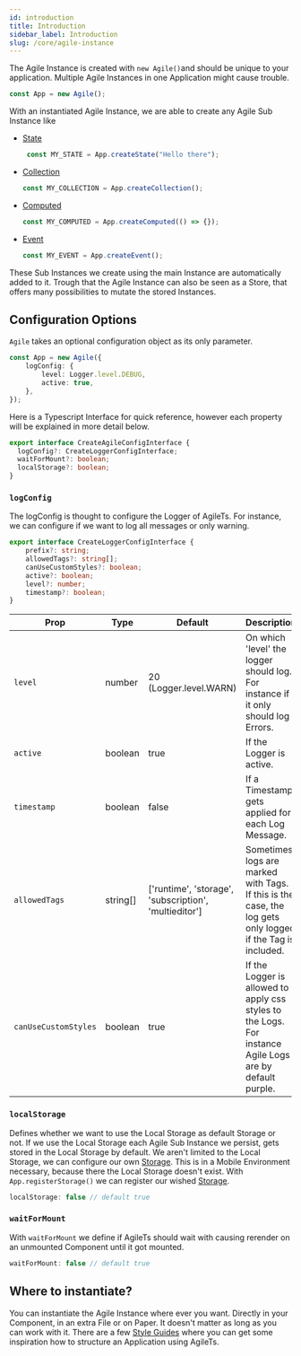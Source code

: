 ```yaml
---
id: introduction
title: Introduction
sidebar_label: Introduction
slug: /core/agile-instance
---
```


The Agile Instance is created with `new Agile()`and should be unique to your application.
Multiple Agile Instances in one Application might cause trouble. 
```ts
const App = new Agile();
```
With an instantiated Agile Instance, we are able to create any Agile Sub Instance like
- [State](../state/Introduction.md)
  ```ts
   const MY_STATE = App.createState("Hello there");
   ```
- [Collection](../collection/Introduction.md)
   ```ts
   const MY_COLLECTION = App.createCollection();
   ```
- [Computed](../computed/Introduction.md)
   ```ts
   const MY_COMPUTED = App.createComputed(() => {});
   ```
- [Event](../event/Introduction.md)
   ```ts
   const MY_EVENT = App.createEvent();
   ```

These Sub Instances we create using the main Instance are automatically added to it.
Trough that the Agile Instance can also be seen as a Store, that offers many
possibilities to mutate the stored Instances.

## Configuration Options

`Agile` takes an optional configuration object as its only parameter.
```ts
const App = new Agile({
    logConfig: { 
        level: Logger.level.DEBUG, 
        active: true,
    },
});
```
Here is a Typescript Interface for quick reference, however 
each property will be explained in more detail below.
```ts
export interface CreateAgileConfigInterface {
  logConfig?: CreateLoggerConfigInterface;
  waitForMount?: boolean;
  localStorage?: boolean;
}
```

### `logConfig`

The logConfig is thought to configure the Logger of AgileTs.
For instance, we can configure if we want to log all messages or 
only warning.
```ts
export interface CreateLoggerConfigInterface {
    prefix?: string;
    allowedTags?: string[];
    canUseCustomStyles?: boolean;
    active?: boolean;
    level?: number;
    timestamp?: boolean;
}
```

| Prop                 | Type     | Default                                                      | Description                                                                                                    | Required |
|----------------------|----------|--------------------------------------------------------------|----------------------------------------------------------------------------------------------------------------|----------|
| `level`              | number   | 20 (Logger.level.WARN)                                       | On which 'level' the logger should log. For instance if it only should log Errors.                             | No       |
| `active`             | boolean  | true                                                         | If the Logger is active.                                                                                       | No       |
| `timestamp`          | boolean  | false                                                        | If a Timestamp gets applied for each Log Message.                                                              | No       |
| `allowedTags`        | string[] | ['runtime', 'storage', 'subscription', 'multieditor']        | Sometimes logs are marked with Tags. If this is the case, the log gets only logged if the Tag is included.     | No       |
| `canUseCustomStyles` | boolean  | true                                                         | If the Logger is allowed to apply css styles to the Logs. For instance Agile Logs are by default purple.       | No       |



### `localStorage`

Defines whether we want to use the Local Storage as default Storage or not.
If we use the Local Storage each Agile Sub Instance we persist, gets stored in the Local Storage by default.
We aren't limited to the Local Storage, we can configure our own [Storage](../storage/Introduction.md). 
This is in a Mobile Environment necessary, because there the Local Storage doesn't exist.
With `App.registerStorage()` we can register our wished [Storage](../storage/Introduction.md).
````ts
localStorage: false // default true
````

### `waitForMount`

With `waitForMount` we define if AgileTs should wait
with causing rerender on an unmounted Component until it got mounted.
````ts
waitForMount: false // default true
````

## Where to instantiate?

You can instantiate the Agile Instance where ever you want. 
Directly in your Component, in an extra File or on Paper. 
It doesn't matter as long as you can work with it.
There are a few [Style Guides](../../../../main/StyleGuide.md) where you can get some inspiration
how to structure an Application using AgileTs.